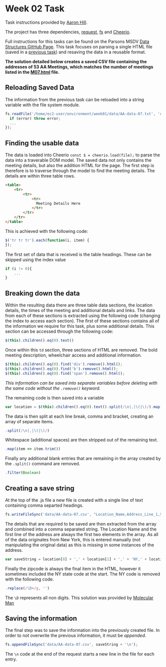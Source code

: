# Week 02 Task
Task instructions provided by [Aaron Hill](https://github.com/aaronxhill).

The project has three dependencies, [request](https://www.npmjs.com/package/request), [fs](https://www.npmjs.com/package/fs) and [Cheerio](https://www.npmjs.com/package/cheerio).

Full instructions for this tasks can be found on the Parsons MSDV [Data Structures GitHub Page](https://github.com/visualizedata/data-structures/blob/master/weekly_assignment_02.md).
This task focuses on parsing a single HTML file (saved in a [previous task](https://github.com/neil-oliver/data-structures/tree/master/week01)) and resaving the data in a reusable format. 

**The solution detailed below creates a saved CSV file containing the addresses of 53 AA Meetings, which matches the number of meetings listed in the [M07.html](https://parsons.nyc/aa/m07.html) file.**

## Reloading Saved Data
The information from the previous task can be reloaded into a string variable with the file system module.

```javascript
fs.readFile('/home/ec2-user/environment/week01/data/AA-data-07.txt', 'utf8', (error, data) => {
  if (error) throw error;
  ...
});
```

## Finding the usable data
The data is loaded into Cheerio ```const $ = cheerio.load(file);``` to parse the data into a traverable DOM model.
The saved data not only contains the meeting details, but also the addition HTML for the page. The first step is therefore is to traverse through the model to find the meeting details.
The details are within three table rows.

```html
<table>
    <tr>
        <tr>
            <tr>
              Meeting Details Here
            </tr>
        </tr>
    </tr>
</table>
```

This is achieved with the following code:

```javascript
$('tr tr tr').each(function(i, item) {
});
```

The first set of data that is received is the table headings. These can be skipped using the index value
```javascript
if (i != 0){
    ...
}
```

## Breaking down the data
Within the resulting data there are three table data sections, the location details, the times of the meeting and additional details and links.
The data from each of these sections is extracted using the following code (changing the index to access each section).
The first of these sections contains all of the information we require for this task, plus some additional details. This section can be accessed through the following code:
```javascript
$(this).children().eq(0).text()
``` 

Once within this ```td``` section, three sections of HTML are removed. The bold meeting description, wheelchair access and additional information.
```javascript
$(this).children().eq(0).find('div').remove().html();
$(this).children().eq(0).find('b').remove().html();
$(this).children().eq(0).find('span').remove().html();
```
*This information can be saved into separate variables before deleting with the same code without the ```.remove()``` keyword.*

The remaining code is then saved into a variable
```javascript
var location = $(this).children().eq(0).text().split(/\n|,|\(|\)/).map(item => item.trim()).filter(Boolean);
```

The data is then split at each line break, comma and bracket, creating an array of separate items.
```javascript
.split(/\n|,|\(|\)/)
``` 

Whitespace (additional spaces) are then stripped out of the remaining text.
```javascript
.map(item => item.trim())
``` 

Finally any additional blank entries that are remaining in the array created by the ```.split()``` command are removed.
```javascript
.filter(Boolean)
```

## Creating a save string
At the top of the .js file a new file is created with a single line of text containing comma separted headings.
```javascript
fs.writeFileSync('data/AA-data-07.csv', "Location_Name,Address_Line_1,State,Zipcode,Extended_Address\n");
```

The details that are required to be saved are then extracted from the array and combined into a comma separated string.
The Location Name and the first line of the address are always the first two elements in the array. As all of the data originates from New York, this is entered manually (not manipulating the original data) as this is missing in some instances of the address.
```javascript
var saveString = location[0] + ',' + location[1] + ',' + 'NY,' + location[location.length - 1].replace(/\D+/g, '') + ',' + "\"" + location.join(',') + "\"";
```

Finally the zipcode is always the final item in the HTML, however it sometimes included the NY state code at the start. The NY code is removed with the following code.
```javascript
.replace(/\D+/g, '')
```
The ```\D``` represents all non digits. This solution was provided by [Molecular Man](https://stackoverflow.com/questions/9309278/javascript-regex-replace-all-characters-other-than-numbers)

## Saving the information
The final step was to save the information into the previously created file. In order to not overwrite the previous information, it must be *appended*.
```javascript
fs.appendFileSync('data/AA-data-07.csv', saveString + '\n');
```
The ```\n``` code at the end of the request starts a new line in the file for each entry.